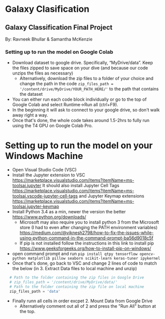 # Galaxy Clasification
## Galaxy Classification Final Project
By: Ravneek Bhullar & Samantha McKenzie

### Setting up to run the model on Google Colab 
- Download dataset to google drive. Specifically, “MyDrive/data”. Keep the files zipped to save space on your dive (and because our code unzips the files as necessary)
	- Alternatively, download the zip files to a folder of your choice and change the path in the code
	  ``zip_files_path = '/content/drive/MyDrive/YOUR_PATH_HERE/'`` to the path that contains the dataset
- You can either run each code block individually or go to the top of Google Colab and select Runtime->Run all (ctrl+F9).
- In the beginning it will ask to connect to your google drive, so don't walk away right a way.
- Once that's done, the whole code takes around 1.5-2hrs to fully run using the T4 GPU on Google Colab Pro.
# Setting up to run the model on your Windows Machine
- Open Visual Studio Code (VSC)
- Install the Jupyter extension to VSC https://marketplace.visualstudio.com/items?itemName=ms-toolsai.jupyter
  It should also install Jupyter Cell Tags https://marketplace.visualstudio.com/items?itemName=ms-toolsai.vscode-jupyter-cell-tags and Jupyter Keymap extensions https://marketplace.visualstudio.com/items?itemName=ms-toolsai.jupyter-keymap
- Install Python 3.4 as a min, newer the version the better https://www.python.org/downloads/
	- Microsoft may also require you to install python 3 from the Microsoft store (I had to even after changing the PATH environment variables) https://medium.com/@viknesh2798/how-to-fix-the-issues-while-using-python-command-in-the-command-prompt-ba56d9018c5f
	- If pip is not installed follow the instructions in this link to install pip https://www.geeksforgeeks.org/how-to-install-pip-on-windows/
- open command prompt and run ``pip install qtpy tensorflow opencv-python matplotlib pillow seaborn scikit-learn keras-tuner ipykernel``
- Once that's done, go back to VSC and change 2 lines of code to match the below (in 3. Extract Data files to local machine and unzip)
```python
  # Path to the folder containing the zip files in Google Drive
  # zip_files_path = '/content/drive/MyDrive/data/'
  # Path to the folder containing the zip file on local machine
  zip_files_path = 'data'
```

- Finally runn all cells in order excpet 2. Mount Data from Google Drive
	- Alternatively comment out all of 2 and press the "Run All" button at the top.
 
